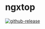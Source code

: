 # ngxtop

[![github-release](https://badgen.net/github/release/babel/babel)](https://github.com/dalmatele/ngxtop/releases)